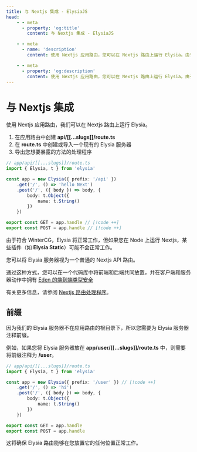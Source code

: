 ```yaml
---
title: 与 Nextjs 集成 - ElysiaJS
head:
    - - meta
      - property: 'og:title'
        content: 与 Nextjs 集成 - ElysiaJS

    - - meta
      - name: 'description'
        content: 使用 Nextjs 应用路由，您可以在 Nextjs 路由上运行 Elysia。由于符合 WinterCG，Elysia 将正常工作。

    - - meta
      - property: 'og:description'
        content: 使用 Nextjs 应用路由，您可以在 Nextjs 路由上运行 Elysia。由于符合 WinterCG，Elysia 将正常工作。
---
```


# 与 Nextjs 集成

使用 Nextjs 应用路由，我们可以在 Nextjs 路由上运行 Elysia。

1. 在应用路由中创建 **api/[[...slugs]]/route.ts**
2. 在 **route.ts** 中创建或导入一个现有的 Elysia 服务器
3. 导出您想要暴露的方法的处理程序

```typescript
// app/api/[[...slugs]]/route.ts
import { Elysia, t } from 'elysia'

const app = new Elysia({ prefix: '/api' })
    .get('/', () => 'hello Next')
    .post('/', ({ body }) => body, {
        body: t.Object({
            name: t.String()
        })
    })

export const GET = app.handle // [!code ++]
export const POST = app.handle // [!code ++]
```

由于符合 WinterCG，Elysia 将正常工作，但如果您在 Node 上运行 Nextjs，某些插件（如 **Elysia Static**）可能不会正常工作。

您可以将 Elysia 服务器视为一个普通的 Nextjs API 路由。

通过这种方式，您可以在一个代码库中将前端和后端共同放置，并在客户端和服务器动作中拥有 [Eden 的端到端类型安全](https://elysiajs.com/eden/overview.html)

有关更多信息，请参阅 [Nextjs 路由处理程序](https://nextjs.org/docs/app/building-your-application/routing/route-handlers#static-route-handlers)。

## 前缀

因为我们的 Elysia 服务器不在应用路由的根目录下，所以您需要为 Elysia 服务器注释前缀。

例如，如果您将 Elysia 服务器放在 **app/user/[[...slugs]]/route.ts** 中，则需要将前缀注释为 **/user**。

```typescript
// app/api/[[...slugs]]/route.ts
import { Elysia, t } from 'elysia'

const app = new Elysia({ prefix: '/user' }) // [!code ++]
    .get('/', () => 'hi')
    .post('/', ({ body }) => body, {
        body: t.Object({
            name: t.String()
        })
    })

export const GET = app.handle
export const POST = app.handle
```

这将确保 Elysia 路由能够在您放置它的任何位置正常工作。

